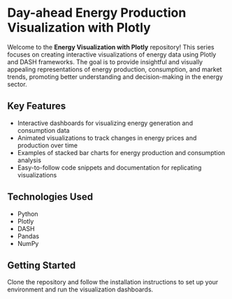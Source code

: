 # Day-ahead Energy Production Visualization with Plotly

Welcome to the **Energy Visualization with Plotly** repository! This series focuses on creating interactive visualizations of energy data using Plotly and DASH frameworks. The goal is to provide insightful and visually appealing representations of energy production, consumption, and market trends, promoting better understanding and decision-making in the energy sector.

## Key Features
- Interactive dashboards for visualizing energy generation and consumption data
- Animated visualizations to track changes in energy prices and production over time
- Examples of stacked bar charts for energy production and consumption analysis
- Easy-to-follow code snippets and documentation for replicating visualizations

## Technologies Used
- Python
- Plotly
- DASH
- Pandas
- NumPy

## Getting Started
Clone the repository and follow the installation instructions to set up your environment and run the visualization dashboards.

